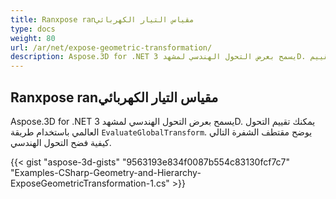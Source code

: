 ```yaml
---
title: Ranxpose ranمقياس التيار الكهربائي
type: docs
weight: 80
url: /ar/net/expose-geometric-transformation/
description: Aspose.3D for .NET يسمح بعرض التحول الهندسي لمشهد 3D. يمكنك تقييم التحول العالمي باستخدام طريقة التقييم lobalconversion.
---
```

##  **Ranxpose ranمقياس التيار الكهربائي**
Aspose.3D for .NET يسمح بعرض التحول الهندسي لمشهد 3D. يمكنك تقييم التحول العالمي باستخدام طريقة `EvaluateGlobalTransform`. يوضح مقتطف الشفرة التالي كيفية فضح التحول الهندسي.

{{< gist "aspose-3d-gists" "9563193e834f0087b554c83130fcf7c7" "Examples-CSharp-Geometry-and-Hierarchy-ExposeGeometricTransformation-1.cs" >}}
